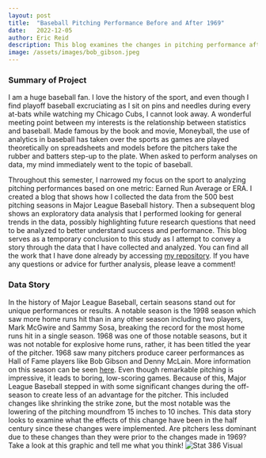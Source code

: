 ```yaml
---
layout: post
title:  "Baseball Pitching Performance Before and After 1969"
date:   2022-12-05
author: Eric Reid
description: This blog examines the changes in pitching performance after significant changes were introduced by Major League Baseball in between the 1968 and 1969 seasons.
image: /assets/images/bob_gibson.jpeg
---
```


### Summary of Project
I am a huge baseball fan. I love the history of the sport, and even though I find playoff baseball excruciating as I sit on pins and needles during every at-bats while watching my Chicago Cubs, I cannot look away. A wonderful meeting point between my interests is the relationship between statistics and baseball. Made famous by the book and movie, Moneyball, the use of analytics in baseball has taken over the sports as games are played theoretically on spreadsheets and models before the pitchers take the rubber and batters step-up to the plate. When asked to perform analyses on data, my mind immediately went to the topic of baseball.

Throughout this semester, I narrowed my focus on the sport to analyzing pitching performances based on one metric: Earned Run Average or ERA. I created a blog that shows how I collected the data from the 500 best pitching seasons in Major League Baseball history. Then a subsequent blog shows an exploratory data analysis that I performed looking for general trends in the data, possibly highlighting future research questions that need to be analyzed to better understand success and performance. This blog serves as a temporary conclusion to this study as I attempt to convey a story through the data that I have collected and analyzed. You can find all the work that I have done already by accessing [my repository](https://github.com/erictreid514). If you have any questions or advice for further analysis, please leave a comment!

### Data Story
In the history of Major League Baseball, certain seasons stand out for unique performances or results. A notable season is the 1998 season which saw more home runs hit than in any other season including two players, Mark McGwire and Sammy Sosa, breaking the record for the most home runs hit in a single season. 1968 was one of those notable seasons, but it was not notable for explosive home runs, rather, it has been titled the year of the pitcher. 1968 saw many pitchers produce career performances as Hall of Fame players like Bob Gibson and Denny McLain. More information on this season can be seen [here](https://jugssports.com/blog/1968-will-always-be-remembered-as-the-year-of-the-pitcher/). Even though remarkable pitching is impressive, it leads to boring, low-scoring games. Because of this, Major League Baseball stepped in with some significant changes during the off-season to create less of an advantage for the pitcher. This included changes like shrinking the strike zone, but the most notable was the lowering of the pitching moundfrom 15 inches to 10 inches. This data story looks to examine what the effects of this change have been in the half century since these changes were implemented. Are pitchers less dominant due to these changes than they were prior to the changes made in 1969? Take a look at this graphic and tell me what you think!
![Stat 386 Visual](https://user-images.githubusercontent.com/100799679/205950365-66664945-82ae-4c82-9ec5-f5db8d60f100.jpg)
